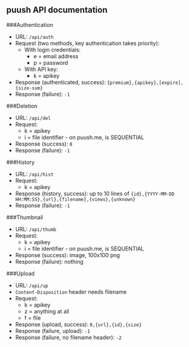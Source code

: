 puush API documentation
-----------------------

###Authentication
 - URL: `/api/auth`
 - Request (two methods, key authentication takes priority):
    - With login credentials:
        - e = email address
        - p = password
    - With API key:
        - k = apikey
 - Response (authenticated, success): `{premium},{apikey},[expire],{size-sum}`
 - Response (failure): `-1`

###Deletion
 - URL: `/api/del`
 - Request:
    - k = apikey
    - i = file identifier - on puush.me, is SEQUENTIAL
 - Response (success): `0`
 - Response (failure): `-1`

###History
 - URL: `/api/hist`
 - Request:
    - k = apikey
 - Response (history, success): up to 10 lines of `{id},{YYYY-MM-DD HH:MM:SS},{url},{filename},{views},{unknown}`
 - Response (failure): `-1`

###Thumbnail
 - URL: `/api/thumb`
 - Request:
    - k = apikey
    - i = file identifier - on puush.me, is SEQUENTIAL
 - Response (success): image, 100x100 png
 - Response (failure): nothing

###Upload
 - URL: `/api/up`
 - `Content-Disposition` header needs filename
 - Request:
    - k = apikey
    - z = anything at all
    - f = file
 - Response (upload, success): `0,{url},{id},{size}`
 - Response (failure, upload): `-1`
 - Response (failure, no filename header): `-2`

